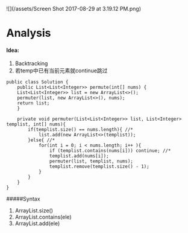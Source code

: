 ![](/assets/Screen Shot 2017-08-29 at 3.19.12 PM.png)

# Analysis

#### Idea:

1. Backtracking
2. 若temp中已有当前元素就continue跳过

```
public class Solution {
    public List<List<Integer>> permute(int[] nums) {
    List<List<Integer>> list = new ArrayList<>();
    permuter(list, new ArrayList<>(), nums);
    return list;
    }

    private void permuter(List<List<Integer>> list, List<Integer> templist, int[] nums){
        if(templist.size() == nums.length){ //*
            list.add(new ArrayList<>(templist));    
        }else{ //*
            for(int i = 0; i < nums.length; i++ ){
                if (templist.contains(nums[i])) continue; //*
                templist.add(nums[i]);
                permuter(list, templist, nums);
                templist.remove(templist.size() - 1);
            }
        }
    }
}
```

#####Syntax
1. ArrayList.size()
2. ArrayList.contains(ele)
3. ArrayList.add(ele)

